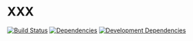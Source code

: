 # XXX

[![Build Status](https://travis-ci.org/JannesMeyer/XXX.svg?branch=master)](https://travis-ci.org/JannesMeyer/XXX)
[![Dependencies](https://david-dm.org/JannesMeyer/XXX.svg)](https://david-dm.org/JannesMeyer/XXX)
[![Development Dependencies](https://david-dm.org/JannesMeyer/XXX/dev-status.svg)](https://david-dm.org/JannesMeyer/XXX#info=devDependencies)